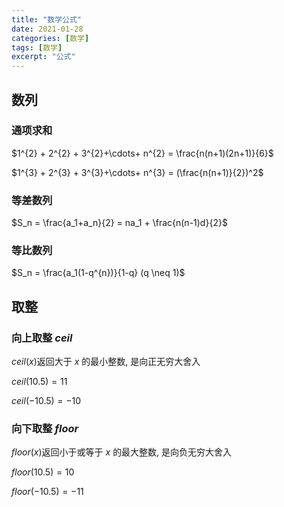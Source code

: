 ```yaml
---
title: "数学公式"
date: 2021-01-28
categories: [数学]
tags: [数学]
excerpt: "公式"
---
```


## 数列

### 通项求和

$1^{2} + 2^{2} + 3^{2}+\cdots+ n^{2} = \frac{n(n+1)(2n+1)}{6}$

$1^{3} + 2^{3} + 3^{3}+\cdots+ n^{3} = (\frac{n(n+1)}{2})^2$

### 等差数列

$S_n = \frac{a_1+a_n}{2} = na_1 + \frac{n(n-1)d}{2}$

### 等比数列

$S_n = \frac{a_1(1-q^{n})}{1-q} (q \neq 1)$

## 取整

### 向上取整 $ceil$

$ceil(x)$返回大于 $x$ 的最小整数, 是向正无穷大舍入

$ceil(10.5) = 11$

$ceil(-10.5) = -10$

### 向下取整 $floor$

$floor(x)$返回小于或等于 $x$ 的最大整数, 是向负无穷大舍入

$floor(10.5) = 10$

$floor(-10.5) = -11$